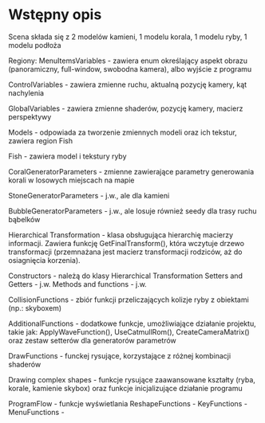 # Wstępny opis

Scena składa się z 2 modelów kamieni, 1 modelu korala, 1 modelu ryby, 1 modelu podłoża

Regiony:
MenuItemsVariables - zawiera enum określający aspekt obrazu (panoramiczny, full-window, swobodna kamera), albo wyjście z programu

ControlVariables - zawiera zmienne ruchu, aktualną pozycję kamery, kąt nachylenia

GlobalVariables - zawiera zmienne shaderów, pozycję kamery, macierz perspektywy

Models - odpowiada za tworzenie zmiennych modeli oraz ich tekstur, zawiera region Fish

Fish - zawiera model i tekstury ryby

CoralGeneratorParameters - zmienne zawierające parametry generowania korali w losowych miejscach na mapie 

StoneGeneratorParameters - j.w., ale dla kamieni

BubbleGeneratorParameters - j.w., ale losuje również seedy dla trasy ruchu bąbelków 

Hierarchical Transformation - klasa obsługująca hierarchię macierzy informacji. Zawiera funkcję GetFinalTransform(), która wczytuje  drzewo transformacji (przemnażana jest macierz transformacji rodziców, aż do osiagnięcia korzenia). 

Constructors - należą do klasy Hierarchical Transformation
Setters and Getters - j.w.
Methods and functions - j.w.

CollisionFunctions - zbiór funkcji przeliczających kolizje ryby z obiektami (np.: skyboxem)

AdditionalFunctions - dodatkowe funkcje, umożliwiające działanie projektu, takie jak: ApplyWaveFunction(), UseCatmullRom(), CreateCameraMatrix() oraz zestaw setterów dla generatorów parametrów

DrawFunctions - funckej rysujące, korzystające z różnej kombinacji shaderów

Drawing complex shapes - funkcje rysujące zaawansowane kształty (ryba, korale, kamienie skybox) oraz funkcje inicjalizujące działanie programu

ProgramFlow - funkcje wyświetlania 
ReshapeFunctions - 
KeyFunctions - 
MenuFunctions - 
